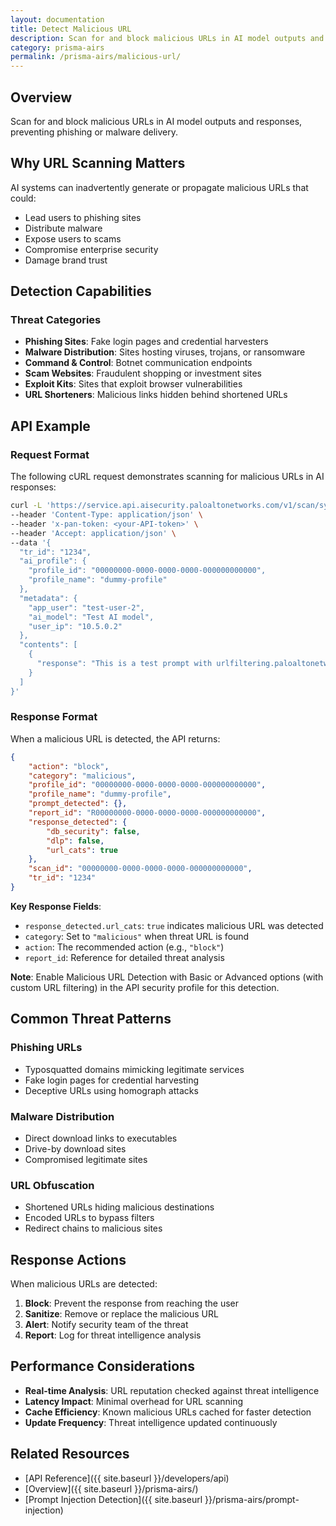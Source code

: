 ```yaml
---
layout: documentation
title: Detect Malicious URL
description: Scan for and block malicious URLs in AI model outputs and responses
category: prisma-airs
permalink: /prisma-airs/malicious-url/
---
```


## Overview

Scan for and block malicious URLs in AI model outputs and responses, preventing phishing or malware delivery.

## Why URL Scanning Matters

AI systems can inadvertently generate or propagate malicious URLs that could:

- Lead users to phishing sites
- Distribute malware
- Expose users to scams
- Compromise enterprise security
- Damage brand trust

## Detection Capabilities

### Threat Categories

- **Phishing Sites**: Fake login pages and credential harvesters
- **Malware Distribution**: Sites hosting viruses, trojans, or ransomware
- **Command & Control**: Botnet communication endpoints
- **Scam Websites**: Fraudulent shopping or investment sites
- **Exploit Kits**: Sites that exploit browser vulnerabilities
- **URL Shorteners**: Malicious links hidden behind shortened URLs

## API Example

### Request Format

The following cURL request demonstrates scanning for malicious URLs in AI responses:

```bash
curl -L 'https://service.api.aisecurity.paloaltonetworks.com/v1/scan/sync/request' \
--header 'Content-Type: application/json' \
--header 'x-pan-token: <your-API-token>' \
--header 'Accept: application/json' \
--data '{
  "tr_id": "1234",
  "ai_profile": {
    "profile_id": "00000000-0000-0000-0000-000000000000",
    "profile_name": "dummy-profile"
  },
  "metadata": {
    "app_user": "test-user-2",
    "ai_model": "Test AI model",
    "user_ip": "10.5.0.2"
  },
  "contents": [
    {
      "response": "This is a test prompt with urlfiltering.paloaltonetworks.com/test-malware url"
    }
  ]
}'
```

### Response Format

When a malicious URL is detected, the API returns:

```json
{
    "action": "block",
    "category": "malicious",
    "profile_id": "00000000-0000-0000-0000-000000000000",
    "profile_name": "dummy-profile",
    "prompt_detected": {},
    "report_id": "R00000000-0000-0000-0000-000000000000",
    "response_detected": {
        "db_security": false,
        "dlp": false,
        "url_cats": true
    },
    "scan_id": "00000000-0000-0000-0000-000000000000",
    "tr_id": "1234"
}
```

**Key Response Fields**:

- `response_detected.url_cats`: `true` indicates malicious URL was detected
- `category`: Set to `"malicious"` when threat URL is found
- `action`: The recommended action (e.g., `"block"`)
- `report_id`: Reference for detailed threat analysis

**Note**: Enable Malicious URL Detection with Basic or Advanced options (with custom URL filtering) in the API security profile for this detection.

## Common Threat Patterns

### Phishing URLs

- Typosquatted domains mimicking legitimate services
- Fake login pages for credential harvesting
- Deceptive URLs using homograph attacks

### Malware Distribution

- Direct download links to executables
- Drive-by download sites
- Compromised legitimate sites

### URL Obfuscation

- Shortened URLs hiding malicious destinations
- Encoded URLs to bypass filters
- Redirect chains to malicious sites

## Response Actions

When malicious URLs are detected:

1. **Block**: Prevent the response from reaching the user
2. **Sanitize**: Remove or replace the malicious URL
3. **Alert**: Notify security team of the threat
4. **Report**: Log for threat intelligence analysis

## Performance Considerations

- **Real-time Analysis**: URL reputation checked against threat intelligence
- **Latency Impact**: Minimal overhead for URL scanning
- **Cache Efficiency**: Known malicious URLs cached for faster detection
- **Update Frequency**: Threat intelligence updated continuously

## Related Resources

- [API Reference]({{ site.baseurl }}/developers/api)
- [Overview]({{ site.baseurl }}/prisma-airs/)
- [Prompt Injection Detection]({{ site.baseurl }}/prisma-airs/prompt-injection)
